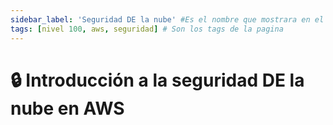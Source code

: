 ```yaml
---
sidebar_label: 'Seguridad DE la nube' #Es el nombre que mostrara en el sidebar
tags: [nivel 100, aws, seguridad] # Son los tags de la pagina
---
```


# 🔒 Introducción a la seguridad DE la nube en AWS
